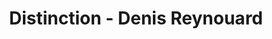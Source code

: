 ---
title: "Distinction - Denis Reynouard"
url: /veynes/distinction-denis-reynouard/
shop: coiffeur
---